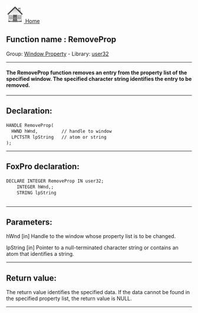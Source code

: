 [<img src="../../images/home.png"> Home ](https://github.com/VFPX/Win32API)  

## Function name : RemoveProp
Group: [Window Property](../../functions_group.md#Window_Property)  -  Library: [user32](../../../libraries.md#user32)  
***  


#### The RemoveProp function removes an entry from the property list of the specified window. The specified character string identifies the entry to be removed. 
***  


## Declaration:
```foxpro  
HANDLE RemoveProp(
  HWND hWnd,         // handle to window
  LPCTSTR lpString   // atom or string
);  
```  
***  


## FoxPro declaration:
```foxpro  
DECLARE INTEGER RemoveProp IN user32;
	INTEGER hWnd,;
	STRING lpString
  
```  
***  


## Parameters:
hWnd 
[in] Handle to the window whose property list is to be changed. 

lpString 
[in] Pointer to a null-terminated character string or contains an atom that identifies a string.   
***  


## Return value:
The return value identifies the specified data. If the data cannot be found in the specified property list, the return value is NULL.  
***  

